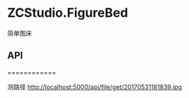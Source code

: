 # ZCStudio.FigureBed

简单图床

## API

============

测路径 [http://localhost:5000/api/file/get/20170531181839.jpg](http://localhost:5000/api/file/get/20170531181839.jpg)